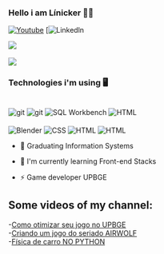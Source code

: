 ### Hello i am Línicker 👋🏻

[![Youtube](https://img.shields.io/badge/YouTube-FF0000?style=for-the-badge&logo=youtube&logoColor=white)](https://www.youtube.com/@kost337)
[![Linkedln](https://www.linkedin.com/in/l%C3%ADnicker-ostroski-b78034269/)

<a href="https://github-readme-stats.vercel.app/api?username=LinickerOstroski&show_icons=true&theme=dracula">
  <img align="center" src="https://github-readme-stats.vercel.app/api?username=LinickerOstroski&show_icons=true&theme=dracula" />
</a>
<br><br/>
<a href="https://github-readme-stats.vercel.app/api/top-langs/?username=LinickerOstroski&layout=compact">
  <img align="center" src="https://github-readme-stats.vercel.app/api/top-langs/?username=LinickerOstroski&layout=compact" />
</a>

### Technologies i'm using 🖥️

<div style= "display: inline_block"><br/>
  <img align = "center" alt= "git" src = "https://img.shields.io/badge/GIT-E44C30?style=for-the-badge&logo=git&logoColor=white" />
  <img align = "center" alt= "git" src = "https://img.shields.io/badge/JavaScript-F7DF1E?style=for-the-badge&logo=javascript&logoColor=black" />
  <img align = "center" alt= "SQL Workbench" src = "https://img.shields.io/badge/MySQL-005C84?style=for-the-badge&logo=mysql&logoColor=white" />
  <img align = "center" alt= "HTML" src = "https://img.shields.io/badge/Vscode-007ACC?style=for-the-badge&logo=visual-studio-code&logoColor=white" />
  <br><br/>
  <img align = "center" alt= "Blender" src = "https://img.shields.io/badge/blender-%23F5792A.svg?style=for-the-badge&logo=blender&logoColor=white" />
  <img align = "center" alt= "CSS" src = "https://img.shields.io/badge/css3-%231572B6.svg?style=for-the-badge&logo=css3&logoColor=white" />
  <img align = "center" alt= "HTML" src = "https://img.shields.io/badge/html5-%23E34F26.svg?style=for-the-badge&logo=html5&logoColor=white" />
  <img align = "center" alt= "HTML" src = "https://img.shields.io/badge/java-%23ED8B00.svg?style=for-the-badge&logo=openjdk&logoColor=white" />
  
- 📘 Graduating Information Systems

- 🌱 I'm currently learning Front-end Stacks

- ⚡ Game developer UPBGE

## Some videos of my channel:

-[Como otimizar seu jogo no UPBGE](https://www.youtube.com/watch?v=8QVvmya02yM&ab_channel=Kost)<br/>
-[Criando um jogo do seriado AIRWOLF](https://www.youtube.com/watch?v=zrqcBKpr3dk&ab_channel=Kost)<br/>
-[Física de carro NO PYTHON](https://www.youtube.com/watch?v=w4MEoqmSipk&ab_channel=Kost)<br/>


<!--
**LinickerOstroski/LinickerOstroski** is a ✨ _special_ ✨ repository because its `README.md` (this file) appears on your GitHub profile.

Here are some ideas to get you started:

- 🔭 I’m currently working on ...
- 🌱 I’m currently learning ...
- 👯 I’m looking to collaborate on ...
- 🤔 I’m looking for help with ...
- 💬 Ask me about ...
- 📫 How to reach me: ...
- 😄 Pronouns: ...
- ⚡ Fun fact: ...
-->
